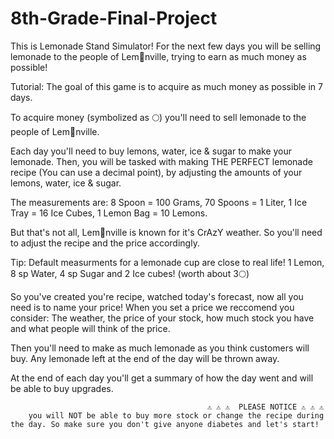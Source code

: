 # 8th-Grade-Final-Project
This is Lemonade Stand Simulator!  For the next few days you will be selling lemonade to the people of Lem🍋nville, trying to earn as much money as possible!

Tutorial:
The goal of this game is to acquire as much money as possible in 7 days.


To acquire money (symbolized as 🌕) you'll need to sell lemonade to the people of Lem🍋nville.


Each day you'll need to buy lemons, water, ice & sugar to make your lemonade. Then, you will be tasked with making THE PERFECT lemonade recipe (You can use a decimal point), by adjusting the amounts of your lemons, water, ice & sugar.


The measurements are:
8 Spoon = 100 Grams,
70 Spoons = 1 Liter,
1 Ice Tray = 16 Ice Cubes,
1 Lemon Bag = 10 Lemons.


But that's not all, Lem🍋nville is known for it's CrAzY weather. So you'll need to adjust the recipe and the price accordingly.


Tip: Default measurments for a lemonade cup are close to real life! 1 Lemon, 8 sp Water, 4 sp Sugar and 2 Ice cubes! (worth about 3🌕)


So you've created you're recipe, watched today's forecast, now all you need is to name your price! When you set a price we reccomend you consider: The weather, the price of your stock, how much stock you have and what people will think of the price.


Then you'll need to make as much lemonade as you think customers will buy. Any lemonade left at the end of the day will be thrown away.


At the end of each day you'll get a summary of how the day went and will be able to buy upgrades.


                                                ⚠️ ⚠️ ⚠️  PLEASE NOTICE ⚠️ ⚠️ ⚠️ 
        you will NOT be able to buy more stock or change the recipe during the day. So make sure you don't give anyone diabetes and let's start!
